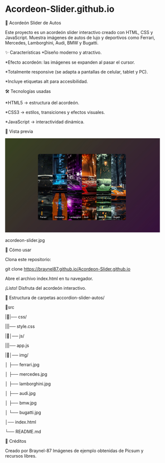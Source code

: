 # Acordeon-Slider.github.io

🚗 Acordeón Slider de Autos

Este proyecto es un acordeón slider interactivo creado con HTML, CSS y JavaScript.
Muestra imágenes de autos de lujo y deportivos como Ferrari, Mercedes, Lamborghini, Audi, BMW y Bugatti.

✨ Características
*Diseño moderno y atractivo.

*Efecto acordeón: las imágenes se expanden al pasar el cursor.

*Totalmente responsive (se adapta a pantallas de celular, tablet y PC).

*Incluye etiquetas alt para accesibilidad.

🛠️ Tecnologías usadas

*HTML5 → estructura del acordeón.

*CSS3 → estilos, transiciones y efectos visuales.

*JavaScript → interactividad dinámica.

📸 Vista previa

![Vista previa](./img/acordeon-slider.jpg)

acordeon-slider.jpg

🚀 Cómo usar

Clona este repositorio:

git clone https://braynel87.github.io/Acordeon-Slider.github.io

Abre el archivo index.html en tu navegador.

¡Listo! Disfruta del acordeón interactivo.

📂 Estructura de carpetas
accordion-slider-autos/

📂src

|📂|── css/

  |||── style.css 

|📂│── js/

 |||── app.js

|📂│── img/

│    ├── ferrari.jpg

│    ├── mercedes.jpg

│    ├── lamborghini.jpg

│    ├── audi.jpg

│    ├── bmw.jpg

│    └── bugatti.jpg

│── index.html

└── README.md

🙌 Créditos

Creado por Braynel-87
Imágenes de ejemplo obtenidas de Picsum
 y recursos libres.
